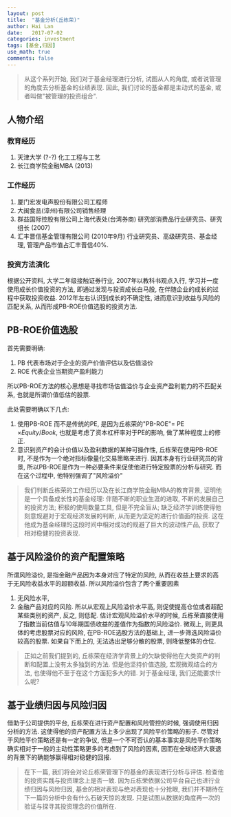 ```yaml
---
layout: post
title:  "基金分析(丘栋荣)"
author: Hai Lan
date:   2017-07-02
categories: investment
tags: [基金,归因]
use_math: true
comments: false
---
```



  > 从这个系列开始, 我们对于基金经理进行分析, 试图从人的角度, 或者说管理的角度去分析基金的业绩表现. 因此, 我们讨论的基金都是主动式的基金, 或者叫做"被管理的投资组合".

## 人物介绍

### 教育经历
1. 天津大学 (?-?) 化工工程与工艺
2. 长江商学院金融MBA (2013)

### 工作经历
1. 厦门宏发电声股份有限公司工程师
2. 大闽食品(漳州)有限公司销售经理
3. 群益国际控股有限公司上海代表处(台湾券商) 研究部消费品行业研究员、研究组长 (2007)
4. 汇丰晋信基金管理有限公司 (2010年9月) 行业研究员、高级研究员、基金经理, 管理产品市值占汇丰晋信40%.

### 投资方法演化
根据公开资料, 大学二年级接触证券行业, 2007年以教科书观点入行, 学习并一度使用成长价值投资的方法, 即通过发现与投资成长白马股, 在伴随企业的成长的过程中获取投资收益. 2012年左右认识到成长的不确定性, 进而意识到收益与风险的匹配关系, 从而形成PB-ROE价值选股的投资方法.

## PB-ROE价值选股
首先需要明确:

1. PB 代表市场对于企业的资产价值评估以及估值溢价
2. ROE 代表企业当期资产盈利能力

所以PB-ROE方法的核心思想是寻找市场估值溢价与企业资产盈利能力的不匹配关系, 也就是所谓价值低估的股票.

此处需要明确以下几点:
1. 使用PB-ROE 而不是传统的PE, 是因为丘栋荣的"PB-ROE"= PE $\times Equity/Book$, 也就是考虑了资本杠杆率对于PE的影响, 做了某种程度上的修正.
2. 意识到资产的会计价值以及盈利数据的某种可操作性, 丘栋荣在使用PB-ROE时, 不是作为一个绝对指标像量化交易策略来进行. 因其本身有行业研究员的背景, 所以PB-ROE是作为一种必要条件来促使他进行特定股票的分析与研究. 而在这个过程中, 他特别强调了"风险溢价"

> 我们判断丘栋荣的工作经历以及在长江商学院金融MBA的教育背景, 证明他是一个具备成长性的基金经理: 伴随不断的职业生涯的进取, 不断的发展自己的投资方法; 积极的使用数量工具, 但是不完全盲从; 缺乏经济学训练使得他刻意规避对于宏观经济发展的判断, 从而更为坚定的进行价值面的投资. 这在他成为基金经理的这段时间中相对成功的规避了巨大的波动性产品, 获取了相对稳健的投资表现.

## 基于风险溢价的资产配置策略
所谓风险溢价, 是指金融产品因为本身对应了特定的风险, 从而在收益上要求的高于无风险收益水平的超额收益. 所以风险溢价包含了两个重要因素
1. 无风险水平,
2. 金融产品对应的风险.
所以从宏观上风险溢价水平高, 则促使提高仓位或者超配某些类别的资产, 反之, 则低配. 估计宏观风险溢价水平的时候, 丘栋荣直接使用了指数当前估值与10年期国债收益的差值作为指数的风险溢价.
微观上, 则更具体的考虑股票对应的风险, 在PB-ROE选股方法的基础上, 进一步筛选风险溢价较高的股票. 如果自下而上的, 无法选出足够分散的股票, 则降低整体的仓位.

> 正如之前我们提到的, 丘栋荣在经济学背景上的欠缺使得他在大类资产的判断和配置上没有太多独到的方法. 但是他坚持价值选股, 宏观微观结合的方法, 也使得他不至于在这个方面犯多大的错. 对于基金经理, 我们还能要求什么呢?

## 基于业绩归因与风险归因
借助于公司提供的平台, 丘栋荣在进行资产配置和风险管控的时候, 强调使用归因分析的方法. 这使得他的资产配置方法上多少出现了风险平价策略的影子. 尽管对于风险平价策略还是有一定的争议, 但是一个不可否认的基本事实是风险平价策略确实相对于一般的主动性策略更多的考虑到了风险的因素, 因而在全球经济大衰退的背景下的确能够赢得相对稳健的回报.

> 在下一篇, 我们将会对论丘栋荣管理下的基金的表现进行分析与评估. 检查他的投资实践与投资理念上是否一致. 因为丘栋荣依据公司平台自己也进行业绩归因与风险归因, 基金的相对表现与绝对表现也十分抢眼, 我们并不期待在下一篇的分析中会有什么石破天惊的发现. 只是试图从数据的角度再一次的验证与探寻其投资理念的价值所在.
